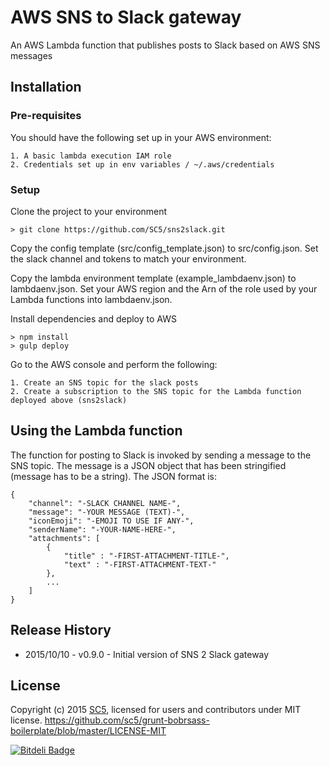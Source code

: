 # AWS SNS to Slack gateway

An AWS Lambda function that publishes posts to Slack based on AWS SNS messages

## Installation

### Pre-requisites

You should have the following set up in your AWS environment:
    
    1. A basic lambda execution IAM role
    2. Credentials set up in env variables / ~/.aws/credentials

### Setup

Clone the project to your environment

    > git clone https://github.com/SC5/sns2slack.git 

Copy the config template (src/config_template.json) to src/config.json. Set the slack channel and tokens to match your environment.

Copy the lambda environment template (example_lambdaenv.json) to lambdaenv.json. Set your AWS region and the Arn of the role used by your Lambda functions into lambdaenv.json.

Install dependencies and deploy to AWS

    > npm install
    > gulp deploy

Go to the AWS console and perform the following:
    
    1. Create an SNS topic for the slack posts
    2. Create a subscription to the SNS topic for the Lambda function deployed above (sns2slack)

## Using the Lambda function

The function for posting to Slack is invoked by sending a message to the SNS topic. The message is a JSON object that has been stringified (message has to be a string). The JSON format is:

    {
        "channel": "-SLACK CHANNEL NAME-",
        "message": "-YOUR MESSAGE (TEXT)-",
        "iconEmoji": "-EMOJI TO USE IF ANY-",
        "senderName": "-YOUR-NAME-HERE-",
        "attachments": [
            {
                "title" : "-FIRST-ATTACHMENT-TITLE-",
                "text" : "-FIRST-ATTACHMENT-TEXT-"
            },
            ...
        ]
    } 



## Release History

* 2015/10/10 - v0.9.0 - Initial version of SNS 2 Slack gateway


## License

Copyright (c) 2015 [SC5](http://sc5.io/), licensed for users and contributors under MIT license.
https://github.com/sc5/grunt-bobrsass-boilerplate/blob/master/LICENSE-MIT


[![Bitdeli Badge](https://d2weczhvl823v0.cloudfront.net/SC5/sc5-aws-lambda-boilerplate/trend.png)](https://bitdeli.com/free "Bitdeli Badge")
